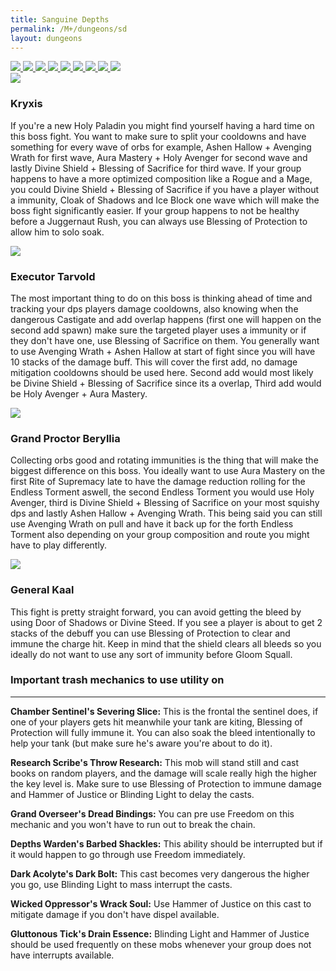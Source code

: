 ```yaml
---
title: Sanguine Depths
permalink: /M+/dungeons/sd
layout: dungeons
---
```


<div class="author">

<a href="/M+/dungeons/dos">
    <img class="unselected-dungeon" src="/assets/img/dungeons/dos.jpg" />
</a>

<a href="/M+/dungeons/sd">
    <img class="selected-dungeon" src="/assets/img/dungeons/sd.jpg" />
</a>

<a href="/M+/dungeons/mots">
    <img class="unselected-dungeon" src="/assets/img/dungeons/mots.jpg" />
</a>

<a href="/M+/dungeons/nw">
    <img class="unselected-dungeon" src="/assets/img/dungeons/nw.jpg" />
</a>

<a href="/M+/dungeons/hoa">
    <img class="unselected-dungeon" src="/assets/img/dungeons/hoa.jpg" />
</a>

<a href="/M+/dungeons/top">
    <img class="unselected-dungeon" src="/assets/img/dungeons/top.jpg" />
</a>

<a href="/M+/dungeons/pf">
    <img class="unselected-dungeon" src="/assets/img/dungeons/pf.jpg" />
</a>

<a href="/M+/dungeons/soa">
    <img class="unselected-dungeon" src="/assets/img/dungeons/soa.jpg" />
</a>

<a href="/M+/dungeons/tazavesh">
    <img class="unselected-dungeon" src="/assets/img/dungeons/taz.jpg" />
</a>

</div>

<a>
    <img src="/assets/img/dungeons/kryxis.png" class="dungeon_boss"/>
</a>

### Kryxis

If you're a new Holy Paladin you might find yourself having a hard time on this boss fight. You want to make sure to split your cooldowns and have something for every wave of orbs for example, Ashen Hallow + Avenging Wrath for first wave, Aura Mastery + Holy Avenger for second wave and lastly Divine Shield + Blessing of Sacrifice for third wave. If your group happens to have a more optimized composition like a Rogue and a Mage, you could Divine Shield + Blessing of Sacrifice if you have a player without a immunity, Cloak of Shadows and Ice Block one wave which will make the boss fight significantly easier. If your group happens to not be healthy before a Juggernaut Rush, you can always use Blessing of Protection to allow him to solo soak.

<a>
    <img src="/assets/img/dungeons/tarvold.png" class="dungeon_boss"/>
</a>

### Executor Tarvold

The most important thing to do on this boss is thinking ahead of time and tracking your dps players damage cooldowns, also knowing when the dangerous Castigate and add overlap happens (first one will happen on the second add spawn) make sure the targeted player uses a immunity or if they don't have one, use Blessing of Sacrifice on them. You generally want to use Avenging Wrath + Ashen Hallow at start of fight since you will have 10 stacks of the damage buff. This will cover the first add, no damage mitigation cooldowns should be used here. Second add would most likely be Divine Shield + Blessing of Sacrifice since its a overlap, Third add would be Holy Avenger + Aura Mastery.

<a>
    <img src="/assets/img/dungeons/beryllia.png" class="dungeon_boss"/>
</a>

### Grand Proctor Beryllia

Collecting orbs good and rotating immunities is the thing that will make the biggest difference on this boss. You ideally want to use Aura Mastery on the first Rite of Supremacy late to have the damage reduction rolling for the Endless Torment aswell, the second Endless Torment you would use Holy Avenger, third is Divine Shield + Blessing of Sacrifice on your most squishy dps and lastly Ashen Hallow + Avenging Wrath. This being said you can still use Avenging Wrath on pull and have it back up for the forth Endless Torment also depending on your group composition and route you might have to play differently.

<a>
    <img src="/assets/img/dungeons/kaal.png" class="dungeon_boss"/>
</a>

### General Kaal

This fight is pretty straight forward, you can avoid getting the bleed by using Door of Shadows or Divine Steed. If you see a player is about to get 2 stacks of the debuff you can use Blessing of Protection to clear and immune the charge hit. Keep in mind that the shield clears all bleeds so you ideally do not want to use any sort of immunity before Gloom Squall.

### Important trash mechanics to use utility on

---
**Chamber Sentinel's Severing Slice:** This is the frontal the sentinel does, if one of your players gets hit meanwhile your tank are kiting, Blessing of Protection will fully immune it. You can also soak the bleed intentionally to help your tank (but make sure he's aware you're about to do it).

**Research Scribe's Throw Research:** This mob will stand still and cast books on random players, and the damage will scale really high the higher the key level is. Make sure to use Blessing of Protection to immune damage and Hammer of Justice or Blinding Light to delay the casts.

**Grand Overseer's Dread Bindings:** You can pre use Freedom on this mechanic and you won't have to run out to break the chain.

**Depths Warden's Barbed Shackles:** This ability should be interrupted but if it would happen to go through use Freedom immediately.

**Dark Acolyte's Dark Bolt:** This cast becomes very dangerous the higher you go, use Blinding Light to mass interrupt the casts.

**Wicked Oppressor's Wrack Soul:** Use Hammer of Justice on this cast to mitigate damage if you don't have dispel available.

**Gluttonous Tick's Drain Essence:** Blinding Light and Hammer of Justice should be used frequently on these mobs whenever your group does not have interrupts available.
